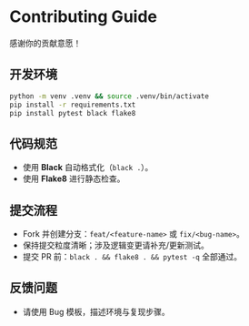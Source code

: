 # Contributing Guide

感谢你的贡献意愿！

## 开发环境
```bash
python -m venv .venv && source .venv/bin/activate
pip install -r requirements.txt
pip install pytest black flake8
```

## 代码规范
- 使用 **Black** 自动格式化（`black .`）。
- 使用 **Flake8** 进行静态检查。

## 提交流程
- Fork 并创建分支：`feat/<feature-name>` 或 `fix/<bug-name>`。
- 保持提交粒度清晰；涉及逻辑变更请补充/更新测试。
- 提交 PR 前：`black . && flake8 . && pytest -q` 全部通过。

## 反馈问题
- 请使用 Bug 模板，描述环境与复现步骤。
